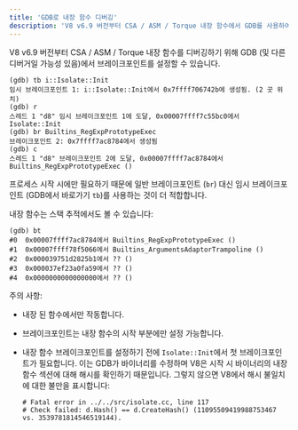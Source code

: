 ```yaml
---
title: 'GDB로 내장 함수 디버깅'
description: 'V8 v6.9 버전부터 CSA / ASM / Torque 내장 함수에서 GDB를 사용하여 디버그를 위한 브레이크포인트를 설정할 수 있습니다.'
---
```

V8 v6.9 버전부터 CSA / ASM / Torque 내장 함수를 디버깅하기 위해 GDB (및 다른 디버거일 가능성 있음)에서 브레이크포인트를 설정할 수 있습니다.

```
(gdb) tb i::Isolate::Init
임시 브레이크포인트 1: i::Isolate::Init에서 0x7ffff706742b에 생성됨. (2 곳 위치)
(gdb) r
스레드 1 "d8" 임시 브레이크포인트 1에 도달, 0x00007ffff7c55bc0에서 Isolate::Init
(gdb) br Builtins_RegExpPrototypeExec
브레이크포인트 2: 0x7ffff7ac8784에서 생성됨
(gdb) c
스레드 1 "d8" 브레이크포인트 2에 도달, 0x00007ffff7ac8784에서 Builtins_RegExpPrototypeExec ()
```

프로세스 시작 시에만 필요하기 때문에 일반 브레이크포인트 (`br`) 대신 임시 브레이크포인트 (GDB에서 바로가기 `tb`)를 사용하는 것이 더 적합합니다.

내장 함수는 스택 추적에서도 볼 수 있습니다:

```
(gdb) bt
#0  0x00007ffff7ac8784에서 Builtins_RegExpPrototypeExec ()
#1  0x00007ffff78f5066에서 Builtins_ArgumentsAdaptorTrampoline ()
#2  0x000039751d2825b1에서 ?? ()
#3  0x000037ef23a0fa59에서 ?? ()
#4  0x0000000000000000에서 ?? ()
```

주의 사항:

- 내장 된 함수에서만 작동합니다.
- 브레이크포인트는 내장 함수의 시작 부분에만 설정 가능합니다.
- 내장 함수 브레이크포인트를 설정하기 전에 `Isolate::Init`에서 첫 브레이크포인트가 필요합니다. 이는 GDB가 바이너리를 수정하며 V8은 시작 시 바이너리의 내장 함수 섹션에 대해 해시를 확인하기 때문입니다. 그렇지 않으면 V8에서 해시 불일치에 대한 불만을 표시합니다:

    ```
    # Fatal error in ../../src/isolate.cc, line 117
    # Check failed: d.Hash() == d.CreateHash() (11095509419988753467 vs. 3539781814546519144).
    ```
